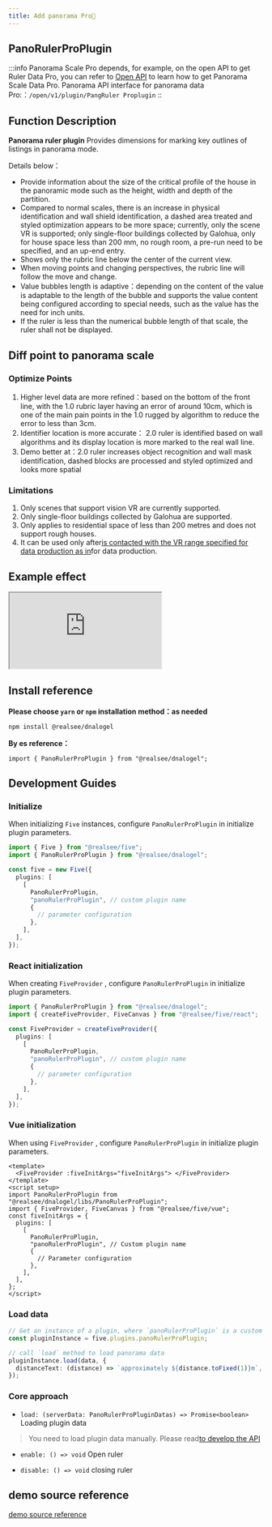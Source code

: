 ```yaml
---
title: Add panorama Pro🌟
---
```


## **PanoRulerProPlugin**

:::info
Panorama Scale Pro depends, for example, on the open API to get Ruler Data Pro, you can refer to [Open API](https://open-platform.realsee.com/developer/open/api/#/) to learn how to get Panorama Scale Data Pro. Panorama API interface for panorama data Pro:：`/open/v1/plugin/PangRuler Proplugin` ::

## Function Description

**Panorama ruler plugin** Provides dimensions for marking key outlines of listings in panorama mode.

Details below：

- Provide information about the size of the critical profile of the house in the panoramic mode such as the height, width and depth of the partition.
- Compared to normal scales, there is an increase in physical identification and wall shield identification, a dashed area treated and styled optimization appears to be more space; currently, only the scene VR is supported; only single-floor buildings collected by Galohua, only for house space less than 200 mm, no rough room, a pre-run need to be specified, and an up-end entry.
- Shows only the rubric line below the center of the current view.
- When moving points and changing perspectives, the rubric line will follow the move and change.
- Value bubbles length is adaptive：depending on the content of the value is adaptable to the length of the bubble and supports the value content being configured according to special needs, such as the value has the need for inch units.
- If the ruler is less than the numerical bubble length of that scale, the ruler shall not be displayed.

## Diff point to panorama scale

### Optimize Points

1. Higher level data are more refined：based on the bottom of the front line, with the 1.0 rubric layer having an error of around 10cm, which is one of the main pain points in the 1.0 rugged by algorithm to reduce the error to less than 3cm.
2. Identifier location is more accurate： 2.0 ruler is identified based on wall algorithms and its display location is more marked to the real wall line.
3. Demo better at：2.0 ruler increases object recognition and wall mask identification, dashed blocks are processed and styled optimized and looks more spatial

### Limitations

1. Only scenes that support vision VR are currently supported.
2. Only single-floor buildings collected by Galohua are supported.
3. Only applies to residential space of less than 200 metres and does not support rough houses.
4. It can be used only after[is contacted with the VR range specified for data production as in](https://home.realsee.com/developer/contact)for data production.

## Example effect

<div className="docs-vr-normal">
  <iframe className="docs-vr-iframe" src="https://realsee-developer.github.io/dnalogel/src/PanoRulerProPlugin/index.html"></iframe>
</div>

## Install reference

**Please choose `yarn` or `npm` installation method：as needed**

```bash npm2yarn
npm install @realsee/dnalogel
```

**By es reference：**

```tsx
import { PanoRulerProPlugin } from "@realsee/dnalogel";
```

## Development Guides

### Initialize

When initializing `Five` instances, configure `PanoRulerProPlugin` in initialize plugin parameters.

```ts
import { Five } from "@realsee/five";
import { PanoRulerProPlugin } from "@realsee/dnalogel";

const five = new Five({
  plugins: [
    [
      PanoRulerProPlugin,
      "panoRulerProPlugin", // custom plugin name
      {
        // parameter configuration
      },
    ],
  ],
});
```

### React initialization

When creating `FiveProvider` , configure `PanoRulerProPlugin` in initialize plugin parameters.

```ts
import { PanoRulerProPlugin } from "@realsee/dnalogel";
import { createFiveProvider, FiveCanvas } from "@realsee/five/react";

const FiveProvider = createFiveProvider({
  plugins: [
    [
      PanoRulerProPlugin,
      "panoRulerProPlugin", // custom plugin name
      {
        // parameter configuration
      },
    ],
  ],
});
```

### Vue initialization

When using `FiveProvider` , configure `PanoRulerProPlugin` in initialize plugin parameters.

```vue
<template>
  <FiveProvider :fiveInitArgs="fiveInitArgs"> </FiveProvider>
</template>
<script setup>
import PanoRulerProPlugin from "@realsee/dnalogel/libs/PanoRulerProPlugin";
import { FiveProvider, FiveCanvas } from "@realsee/five/vue";
const fiveInitArgs = {
  plugins: [
    [
      PanoRulerProPlugin,
      "panoRulerProPlugin", // Custom plugin name
      {
        // Parameter configuration
      },
    ],
  ],
};
</script>
```

### Load data

```ts
// Get an instance of a plugin, where `panoRulerProPlugin` is a custom name upon initialization
const pluginInstance = five.plugins.panoRulerProPlugin;

// call `load` method to load panorama data
pluginInstance.load(data, {
  distanceText: (distance) => `approximately ${distance.toFixed(1)}m`,
});
```

### Core approach

- `load: (serverData: PanoRulerProPluginDatas) => Promise<boolean>` Loading plugin data

> You need to load plugin data manually. Please read[to develop the API](https://open-platform.realsee.com/developer/open/api/#/)

- `enable: () => void` Open ruler

- `disable: () => void` closing ruler

## demo source reference

[demo source reference](https://github.com/realsee-developer/dnalogel/tree/main/examples/src)
